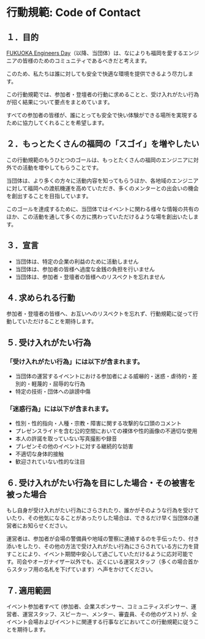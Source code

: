 # 行動規範: Code of Contact



## １．目的

[FUKUOKA Engineers Day](https://engineers-day.connpass.com/)（以降、当団体）は、なによりも福岡を愛するエンジニアの皆様のためのコミュニティであるべきだと考えます。

このため、私たちは誰に対しても安全で快適な環境を提供できるよう尽力します。

この行動規範では、参加者・登壇者の行動に求めることと、受け入れがたい行為が招く結果について要点をまとめています。

すべての参加者の皆様が、誰にとっても安全で快い体験ができる場所を実現するために協力してくれることを希望します。

## ２．もっとたくさんの福岡の「スゴイ」を増やしたい

この行動規範のもうひとつのゴールは、もっとたくさんの福岡のエンジニアに対外での活動を増やしてもらうことです。

当団体は、より多くの方々に活動内容を知ってもらうほか、各地域のエンジニアに対して福岡への渡航機運を高めていただき、多くのメンターとの出会いの機会を創出することを目指しています。

このゴールを達成するために、当団体ではイベントに関わる様々な情報の共有のほか、この活動を通して多くの方に携わっていただけるような場を創出いたします。

## ３．宣言

- 当団体は、特定の企業の利益のために活動しません
- 当団体は、参加者の皆様へ過度な金銭の負担を行いません
- 当団体は、参加者・登壇者の皆様へのリスペクトを忘れません

## ４. 求められる行動

参加者・登壇者の皆様へ、お互いへのリスペクトを忘れず、行動規範に従って行動していただけることを期待します。

## ５. 受け入れがたい行為

### 「受け入れがたい行為」には以下が含まれます。

- 当団体の運営するイベントにおける参加者による威嚇的・迷惑・虐待的・差別的・軽蔑的・屈辱的な行為
- 特定の技術・団体への誹謗中傷

### 「迷惑行為」には以下が含まれます。

- 性別・性的指向・人種・宗教・障害に関する攻撃的な口頭のコメント
- プレゼンスライドを含む公的空間においての裸体や性的画像の不適切な使用
- 本人の許諾を取っていない写真撮影や録音
- プレゼンその他のイベントに対する継続的な妨害
- 不適切な身体的接触
- 歓迎されていない性的な注目

## ６. 受け入れがたい行為を目にした場合・その被害を被った場合

もし自身が受け入れがたい行為にさらされたり、誰かがそのような行為を受けていたり、その他気になることがあったりした場合は、できるだけ早く当団体の運営者にお知らせください。

運営者は、参加者が会場の警備員や地域の警察に連絡するのを手伝ったり、付き添いをしたり、その他の方法で受け入れがたい行為にさらされている方に力を貸すことにより、イベント期間中安心して過ごしていただけるように応対可能です。司会やオーガナイザー以外でも、近くにいる運営スタッフ（多くの場合首からスタッフ用の名札を下げています）へ声をかけてください。

## ７. 適用範囲

イベント参加者すべて (参加者、企業スポンサー、コミュニティスポンサー、運営者、運営スタッフ、スピーカー、メンター、審査員、その他のゲスト) が、全イベント会場およびイベントに関連する行事などにおいてこの行動規範に従うことを期待します。
